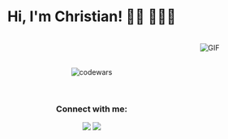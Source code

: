 <h1 align="center"> Hi, I'm Christian! 👋🏼 👨🏻‍💻 </h1>



<!--
**christianecheverryp/christianecheverryp** is a ✨ _special_ ✨ repository because its `README.md` (this file) appears on your GitHub profile.

Here are some ideas to get you started:

- 🔭 I’m currently working on ...
- 🌱 I’m currently learning ...
- 👯 I’m looking to collaborate on ...
- 🤔 I’m looking for help with ...
- 💬 Ask me about ...
- 📫 How to reach me: ...
- 😄 Pronouns: ...
- ⚡ Fun fact: ...
-->

<br />
<img align="right" alt="GIF" src="https://media.giphy.com/media/13HgwGsXF0aiGY/giphy.gif" />


  
  <br/>
  <br/>
  
  <p align="center" ><img align="center" src="https://www.codewars.com/users/chrisep/badges/large" alt="codewars" /></p>
  
  <br/>
  
  
<h3 align="center">Connect with me:</h3>
<p align="center">
<a align="center" href = "mailto:cecheverryp@gmail.com"><img src="https://img.shields.io/badge/-Gmail-%23333?style=for-the-badge&logo=gmail&logoColor=white"   target="_blank"></a>
<a align="center" href="https://www.linkedin.com/in/cecheverryp/" target="blank"><img src="https://img.shields.io/badge/-LinkedIn-%230077B5?style=for-the-badge&logo=linkedin&logoColor=white" target="_blank"></a></p> 


